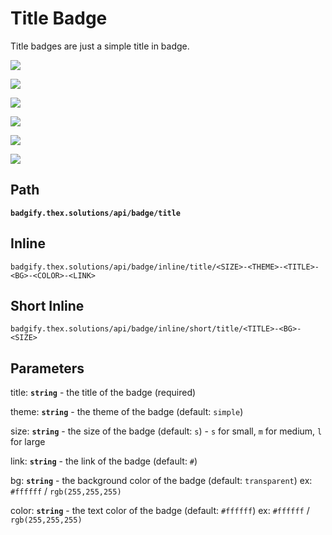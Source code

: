 # Title Badge

Title badges are just a simple title in badge.

![](https://badgify.thex.solutions/api/badge/title?title=hey%20i%20am%20title!&bg=purple)

![](https://badgify.thex.solutions/api/badge/title?title=hey%20i%20am%20title!&bg=red&size=m)

![](https://badgify.thex.solutions/api/badge/title?title=hey%20i%20am%20title!&bg=orange&size=l)

![](https://badgify.thex.solutions/api/badge/title?title=hey%20i%20am%20title!&bg=green&size=l)

![](https://badgify.thex.solutions/api/badge/title?title=hey%20i%20am%20title!&bg=lavender&size=m)

![](https://badgify.thex.solutions/api/badge/title?title=hey%20i%20am%20title!&bg=brown)

## Path

**`badgify.thex.solutions/api/badge/title`**

## Inline

`badgify.thex.solutions/api/badge/inline/title/<SIZE>-<THEME>-<TITLE>-<BG>-<COLOR>-<LINK>`

## Short Inline

`badgify.thex.solutions/api/badge/inline/short/title/<TITLE>-<BG>-<SIZE>`

## Parameters

title: **`string`** - the title of the badge (required)

theme: **`string`** - the theme of the badge (default: `simple`)

size: **`string`** - the size of the badge (default: `s`) - `s` for small, `m` for medium, `l` for large

link: **`string`** - the link of the badge (default: `#`)

bg: **`string`** - the background color of the badge (default: `transparent`) ex: `#ffffff` / `rgb(255,255,255)`

color: **`string`** - the text color of the badge (default: `#ffffff`) ex: `#ffffff` / `rgb(255,255,255)`